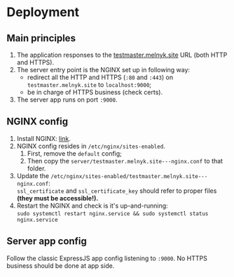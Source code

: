 # Deployment


## Main principles

1. The application responses to the [testmaster.melnyk.site](testmaster.melnyk.site) URL (both HTTP and HTTPS).
1. The server entry point is the NGINX set up in following way:  
   - redirect all the HTTP and HTTPS (`:80` and `:443`) on `testmaster.melnyk.site` to `localhost:9000`;
   - be in charge of HTTPS business (check certs).
1. The server app runs on port `:9000`.


## NGINX config

1. Install NGINX: [link](https://www.nginx.com/resources/wiki/start/topics/tutorials/install/).
1. NGINX config resides in `/etc/nginx/sites-enabled`.
   1. First, remove the `default` config;
   1. Then copy the `server/testmaster.melnyk.site---nginx.conf` to that folder.
1. Update the `/etc/nginx/sites-enabled/testmaster.melnyk.site---nginx.conf`:  
   `ssl_certificate` and `ssl_certificate_key` should refer to proper files **(they must be accessible!).**
1. Restart the NGINX and check is it's up-and-running:  
   `sudo systemctl restart nginx.service && sudo systemctl status nginx.service`


## Server app config

Follow the classic ExpressJS app config listening to `:9000`. No HTTPS business should be done at app side.
